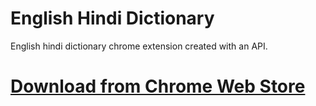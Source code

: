 # English Hindi Dictionary
English hindi dictionary chrome extension created with an API.

# [Download from Chrome Web Store][1]


  [1]: https://chrome.google.com/webstore/detail/english-hindi-dictionary/ojcmofegpfdolpniponocejcncdkpdmn
